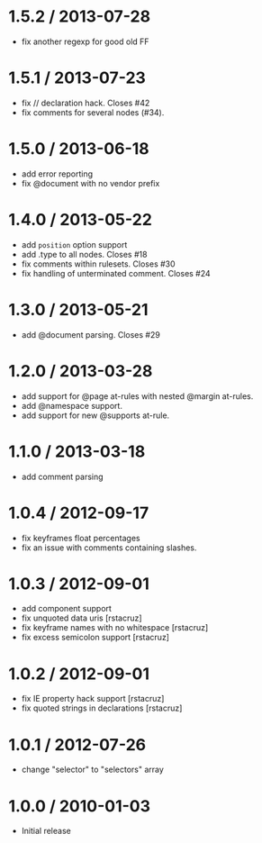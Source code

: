 
1.5.2 / 2013-07-28 
==================

 * fix another regexp for good old FF

1.5.1 / 2013-07-23 
==================

 * fix // declaration hack. Closes #42
 * fix comments for several nodes (#34).

1.5.0 / 2013-06-18 
==================

 * add error reporting
 * fix @document with no vendor prefix

1.4.0 / 2013-05-22 
==================

 * add `position` option support 
 * add .type to all nodes. Closes #18
 * fix comments within rulesets. Closes #30
 * fix handling of unterminated comment. Closes #24

1.3.0 / 2013-05-21 
==================

 * add @document parsing. Closes #29

1.2.0 / 2013-03-28 
==================

  * add support for @page at-rules with nested @margin at-rules.
  * add @namespace support.
  * add support for new @supports at-rule.

1.1.0 / 2013-03-18 
==================

  * add comment parsing

1.0.4 / 2012-09-17 
==================

  * fix keyframes float percentages
  * fix an issue with comments containing slashes.

1.0.3 / 2012-09-01 
==================

  * add component support
  * fix unquoted data uris [rstacruz]
  * fix keyframe names with no whitespace [rstacruz]
  * fix excess semicolon support [rstacruz]

1.0.2 / 2012-09-01 
==================

  * fix IE property hack support [rstacruz]
  * fix quoted strings in declarations [rstacruz]

1.0.1 / 2012-07-26 
==================

  * change "selector" to "selectors" array

1.0.0 / 2010-01-03
==================

  * Initial release
